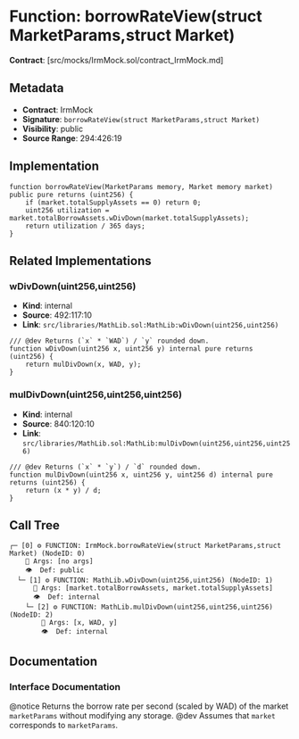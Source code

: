 # Function: borrowRateView(struct MarketParams,struct Market)

**Contract**: [src/mocks/IrmMock.sol/contract_IrmMock.md]

## Metadata

- **Contract**: IrmMock
- **Signature**: `borrowRateView(struct MarketParams,struct Market)`
- **Visibility**: public
- **Source Range**: 294:426:19

## Implementation

```solidity
function borrowRateView(MarketParams memory, Market memory market) public pure returns (uint256) {
    if (market.totalSupplyAssets == 0) return 0;
    uint256 utilization = market.totalBorrowAssets.wDivDown(market.totalSupplyAssets);
    return utilization / 365 days;
}
```

## Related Implementations

### wDivDown(uint256,uint256)

- **Kind**: internal
- **Source**: 492:117:10
- **Link**: `src/libraries/MathLib.sol:MathLib:wDivDown(uint256,uint256)`

```solidity
/// @dev Returns (`x` * `WAD`) / `y` rounded down.
function wDivDown(uint256 x, uint256 y) internal pure returns (uint256) {
    return mulDivDown(x, WAD, y);
}
```

### mulDivDown(uint256,uint256,uint256)

- **Kind**: internal
- **Source**: 840:120:10
- **Link**: `src/libraries/MathLib.sol:MathLib:mulDivDown(uint256,uint256,uint256)`

```solidity
/// @dev Returns (`x` * `y`) / `d` rounded down.
function mulDivDown(uint256 x, uint256 y, uint256 d) internal pure returns (uint256) {
    return (x * y) / d;
}
```

## Call Tree

```
┌─ [0] ⚙️ FUNCTION: IrmMock.borrowRateView(struct MarketParams,struct Market) (NodeID: 0)
    💬 Args: [no args]
    👁️  Def: public
  └─ [1] ⚙️ FUNCTION: MathLib.wDivDown(uint256,uint256) (NodeID: 1)
      💬 Args: [market.totalBorrowAssets, market.totalSupplyAssets]
      👁️  Def: internal
    └─ [2] ⚙️ FUNCTION: MathLib.mulDivDown(uint256,uint256,uint256) (NodeID: 2)
        💬 Args: [x, WAD, y]
        👁️  Def: internal
```

## Documentation

### Interface Documentation

@notice Returns the borrow rate per second (scaled by WAD) of the market `marketParams` without modifying any
 storage.
 @dev Assumes that `market` corresponds to `marketParams`.
